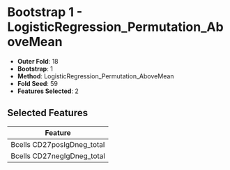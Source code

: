# Bootstrap 1 - LogisticRegression_Permutation_AboveMean

- **Outer Fold**: 18
- **Bootstrap**: 1
- **Method**: LogisticRegression_Permutation_AboveMean
- **Fold Seed**: 59
- **Features Selected**: 2

## Selected Features

| Feature |
|---------|
| Bcells CD27posIgDneg_total |
| Bcells CD27negIgDneg_total |
